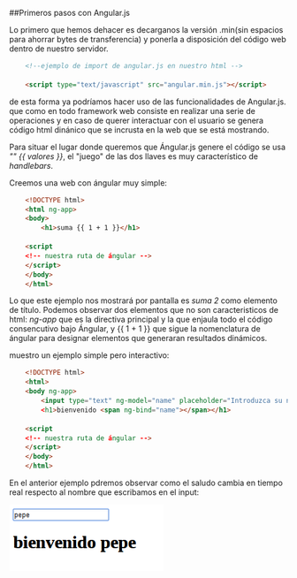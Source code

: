 ##Primeros pasos con Angular.js

Lo primero que hemos dehacer es decarganos la versión .min(sin espacios para ahorrar bytes de transferencia) y ponerla a disposición del código web dentro de nuestro servidor.

```html
    <!--ejemplo de import de angular.js en nuestro html -->
    
    <script type="text/javascript" src="angular.min.js"></script>
```
de esta forma ya podríamos hacer uso de las funcionalidades de Angular.js. que como en todo framework web consiste en realizar una serie de operaciones y en caso de querer interactuar con el usuario se genera código html dinánico que se incrusta en la web que se está mostrando. 

Para situar el lugar donde queremos que Ángular.js genere el código se usa *"" {{ valores }}*, el "juego" de las dos llaves es muy característico de  *handlebars*.

Creemos una web con ángular muy simple:

```html
    <!DOCTYPE html>
    <html ng-app>
    <body>
        <h1>suma {{ 1 + 1 }}</h1>
        
    <script
    <!-- nuestra ruta de ángular -->
    </script>
    </body>
    </html>
```

Lo que este ejemplo nos mostrará por pantalla es *suma 2* como elemento de título.
Podemos observar dos elementos que no son caracteristicos de html: *ng-app* que es la directiva principal y la que enjaula todo el código consencutivo bajo Ángular, y {{ 1 +  1 }} que sigue la nomenclatura de ángular para designar elementos que generaran resultados dinámicos.


muestro un ejemplo simple pero interactivo:

```html
    <!DOCTYPE html>
    <html>
    <body ng-app>
        <input type="text" ng-model="name" placeholder="Introduzca su nombre"
        <h1>bienvenido <span ng-bind="name"></span></h1>
        
    <script
    <!-- nuestra ruta de ángular -->
    </script>
    </body>
    </html>
```

En el anterior ejemplo pdremos observar como el saludo cambia en tiempo real respecto al nombre que escribamos en el input:

![](pepe.png)



